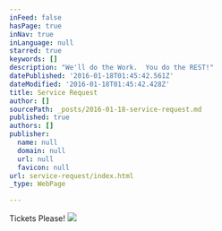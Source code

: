 ```yaml
---
inFeed: false
hasPage: true
inNav: true
inLanguage: null
starred: true
keywords: []
description: "We'll do the Work.  You do the REST!"
datePublished: '2016-01-18T01:45:42.561Z'
dateModified: '2016-01-18T01:45:42.428Z'
title: Service Request
author: []
sourcePath: _posts/2016-01-18-service-request.md
published: true
authors: []
publisher:
  name: null
  domain: null
  url: null
  favicon: null
url: service-request/index.html
_type: WebPage

---
```

Tickets Please!
![](https://s3-us-west-2.amazonaws.com/the-grid-img/p/e184b331eef41d54cedad7e2f6ebbe238db3ba90.png)